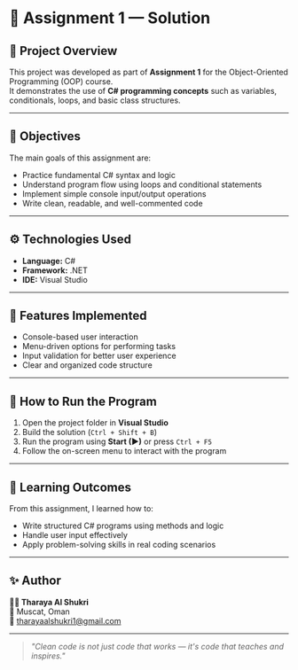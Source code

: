 # 📘 Assignment 1 — Solution

## 🧾 Project Overview
This project was developed as part of **Assignment 1** for the Object-Oriented Programming (OOP) course.  
It demonstrates the use of **C# programming concepts** such as variables, conditionals, loops, and basic class structures.

---

## 🎯 Objectives
The main goals of this assignment are:
- Practice fundamental C# syntax and logic
- Understand program flow using loops and conditional statements
- Implement simple console input/output operations
- Write clean, readable, and well-commented code

---

## ⚙️ Technologies Used
- **Language:** C#  
- **Framework:** .NET  
- **IDE:** Visual Studio  

---

## 🧩 Features Implemented
- Console-based user interaction  
- Menu-driven options for performing tasks  
- Input validation for better user experience  
- Clear and organized code structure  

---

## 🚀 How to Run the Program
1. Open the project folder in **Visual Studio**  
2. Build the solution (`Ctrl + Shift + B`)  
3. Run the program using **Start (▶)** or press `Ctrl + F5`  
4. Follow the on-screen menu to interact with the program  

---

## 🧠 Learning Outcomes
From this assignment, I learned how to:
- Write structured C# programs using methods and logic  
- Handle user input effectively  
- Apply problem-solving skills in real coding scenarios  

---

## ✨ Author
**👩‍💻 Tharaya Al Shukri**  
📍 Muscat, Oman  
📧 [tharayaalshukri1@gmail.com](mailto:tharayaalshukri1@gmail.com)

---

> *"Clean code is not just code that works — it's code that teaches and inspires."*
